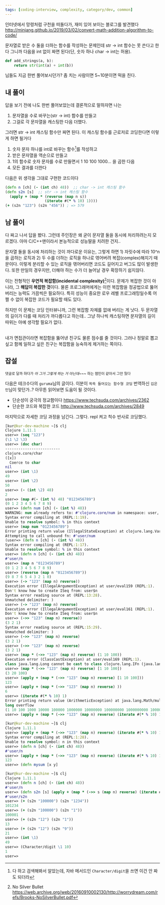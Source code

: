 ```yaml
---
tags: [coding-interview, complexity, category/dev, common]
---
```

인터넷에서 망령처럼 구천을 떠돌다가, 재미 있어 보이는 블로그를 발견했다
http://minjang.github.io/2019/03/02/convert-math-addition-algorithm-to-code/

문자열로 받은 수 둘을 더하는 함수를 작성하는 문제인데 str -> int 함수는 못 쓴다고 한다
그니까  다음을 int 없이 짜면 된다(단, 숫자 하나 char -> int는 허용).
```python
def add_strings(a, b):
    return str(int(a) + int(b))
```
님들도 지금 한번 풀어보시던가? 좀 치는 사람이면 5~10분이면 떡을 친다.

## 내 풀이
답을 보기 전에 나도 한번 풀어보았는데
결론적으로 말하자면 나는 
1. 문자열을 수로 바꾸는(str -> int) 함수를 만들고
2. 그걸로 각 문자열을 캐스팅한 다음 더했다.

그러면 str -> int 캐스팅 함수만 짜면 된다.
이 캐스팅 함수를 근로저로 코딩한다면 이렇게 하면 될거다
1. 숫자 문자 하나를 int로 바꾸는 함수[^1]를 작성하고
2. 받은 문자열을 역순으로 만들고
3. 1의 함수로 숫자 문자를 수로 만들면서 1 10 100 1000... 을 곱한 다음
4. 모든 결과를 더한다

다음은 위 생각을 그대로 구현한 코드이다
```clojure
(defn n [ch] (- (int ch) 48))  ;; char -> int 캐스팅 함수
(defn s2n [s]  ;; str -> int 캐스팅 함수
  (apply + (map * (reverse (map n s)) 
                  (iterate #(* % 10) 1))))
(+ (s2n "123") (s2n "456")) ; => 579
```

## 남 풀이
다 짜고 나서 답을 봤다. 그런데 주인장은 왜 굳이 문자열 둘을 동시에 처리하려는지 모르겠다. 아마 C/C++맨이라서 본능적으로 성능딸을 치려한 건지..

문자열 둘을 동시에 처리하는 것이 까다로운 이유는, 그렇게 하면 1) 자릿수에 따라 10^n 을 곱하는 로직과 2) 두 수를 더하는 로직을 하나로 엮어버려 복잡(complex)해지기 때문이다. 이렇게 분리할 수 있는 로직을 엮어버리면 코드도 길어지고 버그도 많이 발생한다. 또한 만일의 경우지만, 더해야 하는 수가 더 늘어날 경우 확장하기 쉽지않다.

이는 전형적인 **우연적 복잡함(incidental complexity)**[^2]이다. 문제가 복잡한 것이 아니라, 그 **해답이 복잡한 것**이다. 물론 프로그래머에게는 이런 복잡함을 정공법으로 뚫어버리는 능력도 가끔씩은 필요하다. 특히 성능이 중요한 로우 레벨 프로그래밍일수록 어쩔 수 없이 복잡한 코드가 필요할 때도 있다.

하지만 이 문제는 코딩 인터뷰니까, 그런 복잡함 자체를 없애 버리는 게 낫다. 두 문자열의 길이가 다를 때 처리가 까다롭다고 하는데.. 그냥 하나씩 캐스팅하면 문자열의 길이 따위는 아예 생각할 필요가 없다. 

\
내가 면접관이라면 복잡함을 뚫어낸 친구도 물론 점수를 줄 것이다. 
그러나 정말로 뽑고 싶고 함께 일하고 싶은 친구는 복잡함을 능숙하게 제거하는 쪽이다.

## 잡설
<sub>댓글로 달까 하다가 *아 그거 그렇게 하는 거 아닌데~~~* 하는 잼민이 같아서 그만 뒀다</sub>

다음은 테크수다의 `guruma`님의 글이다. 이분이 `쏙쏙 들어오는 함수형 코딩` 번역하신 `김은민`님이 맞던가..? 아무튼 읽어보면 도움이 될 것이다.
- 단순성이 궁극의 정교함이다 https://www.techsuda.com/archives/2362
- 단순한 코드와 복잡한 코드 http://www.techsuda.com/archives/2849

마지막으로 자세한 코딩 과정을 남긴다. 그렇다. repl 켜고 척수 반사로 코딩했다.
```clojure
[kur@kur-dev-machine ~]$ clj
Clojure 1.11.1
user=> (seq "123")
(\1 \2 \3)
user=> (doc char)
-------------------------
clojure.core/char
([x])
  Coerce to char
nil
user=> (int \1)
49
user=> (int \2)
50
user=> (- (int \2) 48)
2
user=> (map #(- (int %) 48) "0123456789")
(0 1 2 3 4 5 6 7 8 9)
user=> (defn num [ch] (- (int %) 48))
WARNING: num already refers to: #'clojure.core/num in namespace: user, being replaced by: #'user/num
Syntax error compiling at (REPL:1:19).
Unable to resolve symbol: % in this context
user=> (map num "0123456789")
Error printing return value (IllegalStateException) at clojure.lang.Var$Unbound/throwArity (Var.java:45).
Attempting to call unbound fn: #'user/num
(user=> (defn n [ch] (- (int %) 48))
Syntax error compiling at (REPL:1:17).
Unable to resolve symbol: % in this context
user=> (defn n [ch] (- (int ch) 48))
#'user/n
user=> (map n "0123456789")
(0 1 2 3 4 5 6 7 8 9)
user=> (reverse (map n "0123456789"))
(9 8 7 6 5 4 3 2 1 0)
user=> (-> "123" (map n) reverse))
Execution error (IllegalArgumentException) at user/eval159 (REPL:1).
Don't know how to create ISeq from: user$n
Syntax error reading source at (REPL:13:28).
Unmatched delimiter: )
user=> (-> "123" (map n) reverse)
Execution error (IllegalArgumentException) at user/eval161 (REPL:1).
Don't know how to create ISeq from: user$n
user=> (->> "123" (map n) reverse))
(3 2 1)
Syntax error reading source at (REPL:15:29).
Unmatched delimiter: )
user=> (->> "123" (map n) reverse)
(3 2 1)
user=> (->> "123" (map n) reverse)
(3 2 1)
user=> (map * (->> "123" (map n) reverse) (1 10 100))
Execution error (ClassCastException) at user/eval169 (REPL:1).
class java.lang.Long cannot be cast to class clojure.lang.IFn (java.lang.Long is in module java.base of loader 'bootstrap'; clojure.lang.IFn is in unnamed module of loader 'app')
user=> (map * (->> "123" (map n) reverse) [1 10 100])
(3 20 100)
user=> (apply + (map * (->> "123" (map n) reverse) [1 10 100]))
123
user=> (apply + (map * (->> "123" (map n) reverse) ))
6
user=> (iterate #(* % 10) 1)
Error printing return value (ArithmeticException) at java.lang.Math/multiplyExact (Math.java:949).
long overflow
(1 10 100 1000 10000 100000 1000000 10000000 100000000 1000000000 10000000000 100000000000 1000000000000 10000000000000 100000000000000 1000000000000000 10000000000000000 100000000000000000 1000000000000000000 user=> 
user=> (apply + (map * (->> "123" (map n) reverse) (iterate #(* % 10) 1))
              
[kur@kur-dev-machine ~]$ clj
Clojure 1.11.1
user=> (apply + (map * (->> "123" (map n) reverse) (iterate #(* % 10) 1)))
Syntax error compiling at (REPL:1:28).
Unable to resolve symbol: n in this context
user=> (defn n [ch] (- (int ch) 48))
#'user/n
user=> (apply + (map * (->> "123" (map n) reverse) (iterate #(* % 10) 1)))
123
user=> (defn mysum [x y] 

[kur@kur-dev-machine ~]$ clj
Clojure 1.11.1
user=> (defn n [ch] (- (int ch) 48))
#'user/n
user=> (defn s2n [s] (apply + (map * (->> s (map n) reverse) (iterate #(* % 10) 1))))
#'user/s2n
user=> (+ (s2n "100000") (s2n "1234"))
101234
user=> (+ (s2n "100000") (s2n "1"))
100001
user=> (+ (s2n "12") (s2n "1"))
13
user=> (+ (s2n "12") (s2n "9"))
21
user=> (int \1)
49
user=> (Character/digit \1 10)
1
user=> 
```

[^1]: 다 하고 검색해봐서 알았는데, 자바 메서드인 `Character/digit`을 쓰면 이건 안 짜도 되더라
[^2]: No Silver Bullet https://web.archive.org/web/20160910002130/http://worrydream.com/refs/Brooks-NoSilverBullet.pdf

